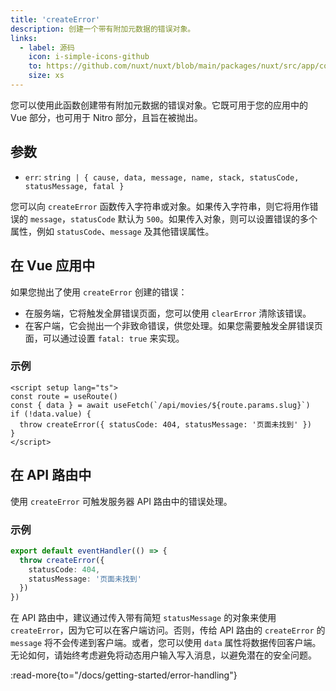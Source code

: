 ```yaml
---
title: 'createError'
description: 创建一个带有附加元数据的错误对象。
links:
  - label: 源码
    icon: i-simple-icons-github
    to: https://github.com/nuxt/nuxt/blob/main/packages/nuxt/src/app/composables/error.ts
    size: xs
---
```


您可以使用此函数创建带有附加元数据的错误对象。它既可用于您的应用中的 Vue 部分，也可用于 Nitro 部分，且旨在被抛出。

## 参数

- `err`: `string | { cause, data, message, name, stack, statusCode, statusMessage, fatal }`

您可以向 `createError` 函数传入字符串或对象。如果传入字符串，则它将用作错误的 `message`，`statusCode` 默认为 `500`。如果传入对象，则可以设置错误的多个属性，例如 `statusCode`、`message` 及其他错误属性。

## 在 Vue 应用中

如果您抛出了使用 `createError` 创建的错误：

- 在服务端，它将触发全屏错误页面，您可以使用 `clearError` 清除该错误。
- 在客户端，它会抛出一个非致命错误，供您处理。如果您需要触发全屏错误页面，可以通过设置 `fatal: true` 来实现。

### 示例

```vue [pages/movies/[slug\\].vue]
<script setup lang="ts">
const route = useRoute()
const { data } = await useFetch(`/api/movies/${route.params.slug}`)
if (!data.value) {
  throw createError({ statusCode: 404, statusMessage: '页面未找到' })
}
</script>
```

## 在 API 路由中

使用 `createError` 可触发服务器 API 路由中的错误处理。

### 示例

```ts [server/api/error.ts]
export default eventHandler(() => {
  throw createError({
    statusCode: 404,
    statusMessage: '页面未找到'
  })
})
```

在 API 路由中，建议通过传入带有简短 `statusMessage` 的对象来使用 `createError`，因为它可以在客户端访问。否则，传给 API 路由的 `createError` 的 `message` 将不会传递到客户端。或者，您可以使用 `data` 属性将数据传回客户端。无论如何，请始终考虑避免将动态用户输入写入消息，以避免潜在的安全问题。

:read-more{to="/docs/getting-started/error-handling"}
